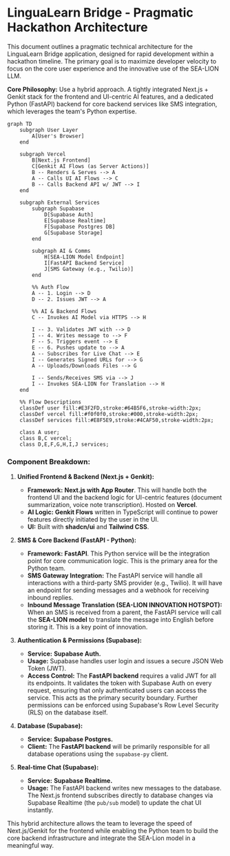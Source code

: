 # LinguaLearn Bridge - Pragmatic Hackathon Architecture

This document outlines a pragmatic technical architecture for the LinguaLearn Bridge application, designed for rapid development within a hackathon timeline. The primary goal is to maximize developer velocity to focus on the core user experience and the innovative use of the SEA-LION LLM.

**Core Philosophy:** Use a hybrid approach. A tightly integrated Next.js + Genkit stack for the frontend and UI-centric AI features, and a dedicated Python (FastAPI) backend for core backend services like SMS integration, which leverages the team's Python expertise.

```mermaid
graph TD
    subgraph User Layer
        A[User's Browser]
    end

    subgraph Vercel
        B[Next.js Frontend]
        C[Genkit AI Flows (as Server Actions)]
        B -- Renders & Serves --> A
        A -- Calls UI AI Flows --> C
        B -- Calls Backend API w/ JWT --> I
    end

    subgraph External Services
        subgraph Supabase
            D[Supabase Auth]
            E[Supabase Realtime]
            F[Supabase Postgres DB]
            G[Supabase Storage]
        end

        subgraph AI & Comms
            H[SEA-LION Model Endpoint]
            I[FastAPI Backend Service]
            J[SMS Gateway (e.g., Twilio)]
        end

        %% Auth Flow
        A -- 1. Login --> D
        D -- 2. Issues JWT --> A

        %% AI & Backend Flows
        C -- Invokes AI Model via HTTPS --> H

        I -- 3. Validates JWT with --> D
        I -- 4. Writes message to --> F
        F -- 5. Triggers event --> E
        E -- 6. Pushes update to --> A
        A -- Subscribes for Live Chat --> E
        I -- Generates Signed URLs for --> G
        A -- Uploads/Downloads Files --> G

        I -- Sends/Receives SMS via --> J
        I -- Invokes SEA-LION for Translation --> H
    end

    %% Flow Descriptions
    classDef user fill:#E3F2FD,stroke:#64B5F6,stroke-width:2px;
    classDef vercel fill:#f0f0f0,stroke:#000,stroke-width:2px;
    classDef services fill:#E8F5E9,stroke:#4CAF50,stroke-width:2px;

    class A user;
    class B,C vercel;
    class D,E,F,G,H,I,J services;

```

### Component Breakdown:

1.  **Unified Frontend & Backend (Next.js + Genkit):**
    *   **Framework:** **Next.js with App Router**. This will handle both the frontend UI and the backend logic for UI-centric features (document summarization, voice note transcription). Hosted on **Vercel**.
    *   **AI Logic:** **Genkit Flows** written in TypeScript will continue to power features directly initiated by the user in the UI.
    *   **UI:** Built with **shadcn/ui** and **Tailwind CSS**.

2.  **SMS & Core Backend (FastAPI - Python):**
    *   **Framework:** **FastAPI**. This Python service will be the integration point for core communication logic. This is the primary area for the Python team.
    *   **SMS Gateway Integration:** The FastAPI service will handle all interactions with a third-party SMS provider (e.g., Twilio). It will have an endpoint for sending messages and a webhook for receiving inbound replies.
    *   **Inbound Message Translation (SEA-LION INNOVATION HOTSPOT):** When an SMS is received from a parent, the FastAPI service will call the **SEA-LION model** to translate the message into English before storing it. This is a key point of innovation.

3.  **Authentication & Permissions (Supabase):**
    *   **Service:** **Supabase Auth.**
    *   **Usage:** Supabase handles user login and issues a secure JSON Web Token (JWT).
    *   **Access Control:** The **FastAPI backend** requires a valid JWT for all its endpoints. It validates the token with Supabase Auth on every request, ensuring that only authenticated users can access the service. This acts as the primary security boundary. Further permissions can be enforced using Supabase's Row Level Security (RLS) on the database itself.

4.  **Database (Supabase):**
    *   **Service:** **Supabase Postgres.**
    *   **Client:** The **FastAPI backend** will be primarily responsible for all database operations using the `supabase-py` client.

5.  **Real-time Chat (Supabase):**
    *   **Service:** **Supabase Realtime.**
    *   **Usage:** The FastAPI backend writes new messages to the database. The Next.js frontend subscribes directly to database changes via Supabase Realtime (the `pub/sub` model) to update the chat UI instantly.

This hybrid architecture allows the team to leverage the speed of Next.js/Genkit for the frontend while enabling the Python team to build the core backend infrastructure and integrate the SEA-Lion model in a meaningful way.
